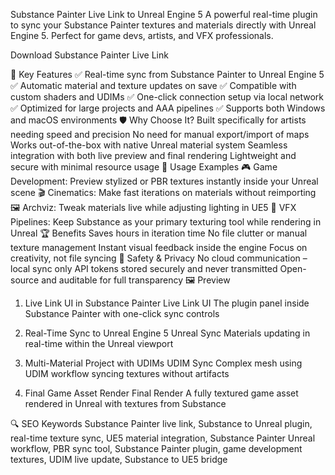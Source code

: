 Substance Painter Live Link to Unreal Engine 5
A powerful real-time plugin to sync your Substance Painter textures and materials directly with Unreal Engine 5. Perfect for game devs, artists, and VFX professionals.

Download Substance Painter Live Link

🎯 Key Features
✅ Real-time sync from Substance Painter to Unreal Engine 5
✅ Automatic material and texture updates on save
✅ Compatible with custom shaders and UDIMs
✅ One-click connection setup via local network
✅ Optimized for large projects and AAA pipelines
✅ Supports both Windows and macOS environments
🛡 Why Choose It?
Built specifically for artists needing speed and precision
No need for manual export/import of maps
Works out-of-the-box with native Unreal material system
Seamless integration with both live preview and final rendering
Lightweight and secure with minimal resource usage
🧪 Usage Examples
🎮 Game Development: Preview stylized or PBR textures instantly inside your Unreal scene
🎬 Cinematics: Make fast iterations on materials without reimporting
🖼 Archviz: Tweak materials live while adjusting lighting in UE5
🧪 VFX Pipelines: Keep Substance as your primary texturing tool while rendering in Unreal
🏆 Benefits
Saves hours in iteration time
No file clutter or manual texture management
Instant visual feedback inside the engine
Focus on creativity, not file syncing
🔐 Safety & Privacy
No cloud communication – local sync only
API tokens stored securely and never transmitted
Open-source and auditable for full transparency
🖼 Preview
1. Live Link UI in Substance Painter
Live Link UI The plugin panel inside Substance Painter with one-click sync controls

2. Real-Time Sync to Unreal Engine 5
Unreal Sync Materials updating in real-time within the Unreal viewport

3. Multi-Material Project with UDIMs
UDIM Sync Complex mesh using UDIM workflow syncing textures without artifacts

4. Final Game Asset Render
Final Render A fully textured game asset rendered in Unreal with textures from Substance

🔍 SEO Keywords
Substance Painter live link, Substance to Unreal plugin, real-time texture sync, UE5 material integration, Substance Painter Unreal workflow, PBR sync tool, Substance Painter plugin, game development textures, UDIM live update, Substance to UE5 bridge
